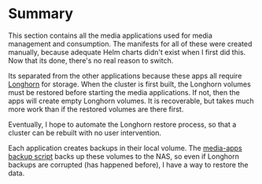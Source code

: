 # Summary
This section contains all the media applications used for media management and consumption. The manifests for all of these were created manually, because adequate Helm charts didn't exist when I first did this. Now that its done, there's no real reason to switch.

Its separated from the other applications because these apps all require [Longhorn](/manifests/system/longhorn) for storage. When the cluster is first built, the Longhorn volumes must be restored before starting the media applications. If not, then the apps will create empty Longhorn volumes. It is recoverable, but takes much more work than if the restored volumes are there first.

Eventually, I hope to automate the Longhorn restore process, so that a cluster can be rebuilt with no user intervention.

Each application creates backups in their local volume. The [media-apps backup script](/manifests/media-apps/backup) backs up these volumes to the NAS, so even if Longhorn backups are corrupted (has happened before), I have a way to restore the data.